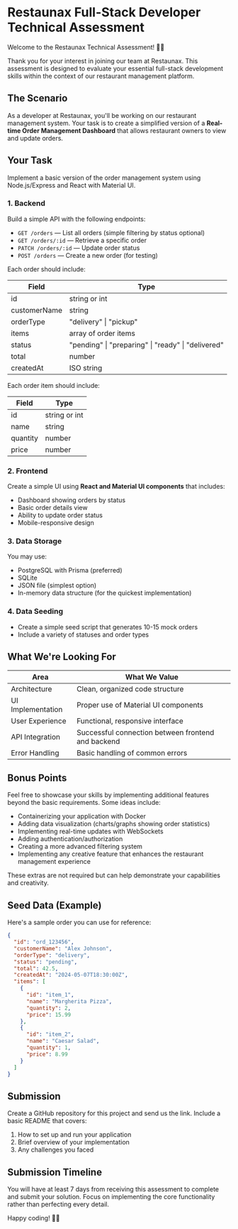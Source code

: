 # Restaunax Full-Stack Developer Technical Assessment

Welcome to the Restaunax Technical Assessment! 🍕🚀

Thank you for your interest in joining our team at Restaunax. This assessment is designed to evaluate your essential full-stack development skills within the context of our restaurant management platform.

## The Scenario

As a developer at Restaunax, you'll be working on our restaurant management system. Your task is to create a simplified version of a **Real-time Order Management Dashboard** that allows restaurant owners to view and update orders.

## Your Task

Implement a basic version of the order management system using Node.js/Express and React with Material UI.

### 1. Backend

Build a simple API with the following endpoints:

- `GET /orders` — List all orders (simple filtering by status optional)
- `GET /orders/:id` — Retrieve a specific order
- `PATCH /orders/:id` — Update order status
- `POST /orders` — Create a new order (for testing)

Each order should include:

| Field        | Type                                               |
| ------------ | -------------------------------------------------- |
| id           | string or int                                      |
| customerName | string                                             |
| orderType    | "delivery" \| "pickup"                             |
| items        | array of order items                               |
| status       | "pending" \| "preparing" \| "ready" \| "delivered" |
| total        | number                                             |
| createdAt    | ISO string                                         |

Each order item should include:

| Field    | Type          |
| -------- | ------------- |
| id       | string or int |
| name     | string        |
| quantity | number        |
| price    | number        |

### 2. Frontend

Create a simple UI using **React and Material UI components** that includes:

- Dashboard showing orders by status
- Basic order details view
- Ability to update order status
- Mobile-responsive design

### 3. Data Storage

You may use:

- PostgreSQL with Prisma (preferred)
- SQLite
- JSON file (simplest option)
- In-memory data structure (for the quickest implementation)

### 4. Data Seeding

- Create a simple seed script that generates 10-15 mock orders
- Include a variety of statuses and order types

## What We're Looking For

| Area              | What We Value                                      |
| ----------------- | -------------------------------------------------- |
| Architecture      | Clean, organized code structure                    |
| UI Implementation | Proper use of Material UI components               |
| User Experience   | Functional, responsive interface                   |
| API Integration   | Successful connection between frontend and backend |
| Error Handling    | Basic handling of common errors                    |

## Bonus Points

Feel free to showcase your skills by implementing additional features beyond the basic requirements. Some ideas include:

- Containerizing your application with Docker
- Adding data visualization (charts/graphs showing order statistics)
- Implementing real-time updates with WebSockets
- Adding authentication/authorization
- Creating a more advanced filtering system
- Implementing any creative feature that enhances the restaurant management experience

These extras are not required but can help demonstrate your capabilities and creativity.

## Seed Data (Example)

Here's a sample order you can use for reference:

```json
{
  "id": "ord_123456",
  "customerName": "Alex Johnson",
  "orderType": "delivery",
  "status": "pending",
  "total": 42.5,
  "createdAt": "2024-05-07T18:30:00Z",
  "items": [
    {
      "id": "item_1",
      "name": "Margherita Pizza",
      "quantity": 2,
      "price": 15.99
    },
    {
      "id": "item_2",
      "name": "Caesar Salad",
      "quantity": 1,
      "price": 8.99
    }
  ]
}
```

## Submission

Create a GitHub repository for this project and send us the link. Include a basic README that covers:

1. How to set up and run your application
2. Brief overview of your implementation
3. Any challenges you faced

## Submission Timeline

You will have at least 7 days from receiving this assessment to complete and submit your solution. Focus on implementing the core functionality rather than perfecting every detail.

Happy coding! 🧑‍💻
